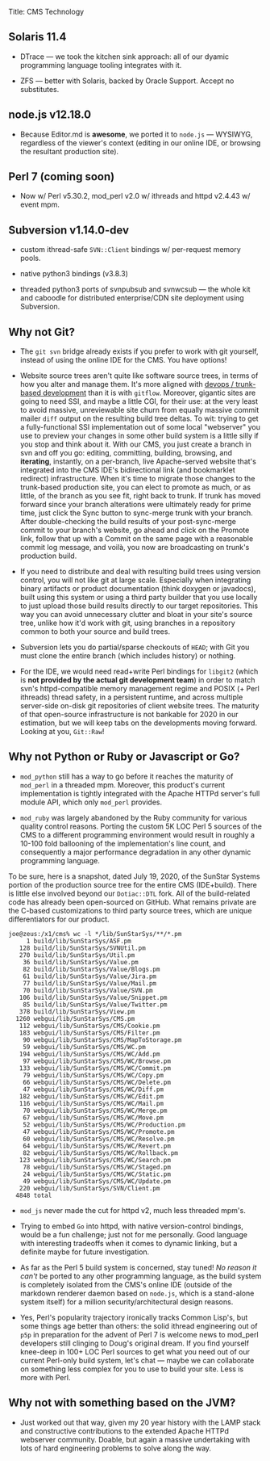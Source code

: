 Title: CMS Technology

## Solaris 11.4

- DTrace &mdash; we took the kitchen sink approach: all of our dyamic programming language tooling integrates with it.

- ZFS &mdash; better with Solaris, backed by Oracle Support.  Accept no substitutes.

## node.js v12.18.0

- Because Editor.md is **awesome**, we ported it to `node.js` &mdash; WYSIWYG, regardless of the viewer's context (editing in our online IDE, or browsing the resultant production site).

## Perl 7 (coming soon)

- Now w/ Perl v5.30.2, mod_perl v2.0 w/ ithreads and httpd v2.4.43 w/ event mpm.

## Subversion v1.14.0-dev

- custom ithread-safe `SVN::Client` bindings w/ per-request memory pools.

- native python3 bindings (v3.8.3)

- threaded python3 ports of svnpubsub and svnwcsub &mdash; the whole kit and caboodle for distributed enterprise/CDN site deployment using Subversion.

## Why not Git?

- The `git svn` bridge already exists if you prefer to work with git yourself, instead of using the online IDE for the CMS.  You have options!

- Website source trees aren't quite like software source trees, in terms of how you alter and manage them.  It's more aligned with [devops / trunk-based development](/essays/devops) than it is with `gitflow`.  Moreover, gigantic sites are going to need SSI, and maybe a little CGI, for their use: at the very least to avoid massive, unreviewable site churn from equally massive commit mailer `diff` output on the resulting build tree deltas.  To wit: trying to get a fully-functional SSI implementation out of some local "webserver" you use to preview your changes in some other build system is a little silly if you stop and think about it.  With our CMS, you just create a branch in svn and off you go: editing, committing, building, browsing, and **iterating**, instantly, on a per-branch, live Apache-served website that's integrated into the CMS IDE's bidirectional link (and bookmarklet redirect) infrastructure.  When it's time to migrate those changes to the trunk-based production site, you can elect to promote as much, or as little, of the branch as you see fit, right back to trunk.  If trunk has moved forward since your branch alterations were ultimately ready for prime time, just click the <span class="text-white">Sync</span> button to sync-merge trunk with your branch.  After double-checking the build results of your post-sync-merge commit to your branch's website, go ahead and click on the <span class="text-white">Promote</span> link, follow that up with a <span class="text-white">Commit</span> on the same page with a reasonable commit log message, and voilà, you now are broadcasting on trunk's production build.

- If you need to distribute and deal with resulting build trees using version control, you will not like git at large scale. Especially when integrating binary artifacts or product documentation (think doxygen or javadocs), built using this system or using a third party builder that you use locally to just upload those build results directly to our target repositories. This way you can avoid unnecessary clutter and bloat in your site's source tree, unlike how it'd work with git, using branches in a repository common to both your source and build trees.

- Subversion lets you do partial/sparse checkouts of `HEAD`; with Git you must clone the entire branch (which includes history) or nothing.

- For the IDE, we would need read+write Perl bindings for `libgit2` (which is **not provided by the actual git development team**) in order to match svn's httpd-compatible memory management regime and POSIX (+ Perl ithreads) thread safety, in a persistent runtime, and across multiple server-side on-disk git repositories of client website trees.  The maturity of that open-source infrastructure is not bankable for 2020 in our estimation, but we will keep tabs on the developments moving forward.  Looking at you, `Git::Raw`!

## Why not Python or Ruby or Javascript or Go?

- `mod_python` still has a way to go before it reaches the maturity of `mod_perl` in a threaded mpm. Moreover, this product's current implementation is tightly integrated with the Apache HTTPd server's full module API, which only `mod_perl` provides.

- `mod_ruby` was largely abandoned by the Ruby community for various quality control reasons.  Porting the custom 5K LOC Perl 5 sources of the CMS to a different programming environment would result in roughly a 10-100 fold ballooning of the implementation's line count, and consequently a major performance degradation in any other dynamic programming language.

To be sure, here is a snapshot, dated July 19, 2020, of the SunStar Systems portion of the production source tree for the entire CMS (IDE+build).  There is little else involved beyond our `Dotiac::DTL` fork.  All of the build-related code has already been open-sourced on GitHub.  What remains private are the C-based customizations to third party source trees, which are unique differentiators for our product.

```
joe@zeus:/x1/cms% wc -l */lib/SunStarSys/**/*.pm
     1 build/lib/SunStarSys/ASF.pm
   128 build/lib/SunStarSys/SVNUtil.pm
   270 build/lib/SunStarSys/Util.pm
    36 build/lib/SunStarSys/Value.pm
    82 build/lib/SunStarSys/Value/Blogs.pm
    61 build/lib/SunStarSys/Value/Jira.pm
    77 build/lib/SunStarSys/Value/Mail.pm
    70 build/lib/SunStarSys/Value/SVN.pm
   106 build/lib/SunStarSys/Value/Snippet.pm
    85 build/lib/SunStarSys/Value/Twitter.pm
   378 build/lib/SunStarSys/View.pm
  1260 webgui/lib/SunStarSys/CMS.pm
   112 webgui/lib/SunStarSys/CMS/Cookie.pm
   183 webgui/lib/SunStarSys/CMS/Filter.pm
    90 webgui/lib/SunStarSys/CMS/MapToStorage.pm
    59 webgui/lib/SunStarSys/CMS/WC.pm
   194 webgui/lib/SunStarSys/CMS/WC/Add.pm
    97 webgui/lib/SunStarSys/CMS/WC/Browse.pm
   133 webgui/lib/SunStarSys/CMS/WC/Commit.pm
    79 webgui/lib/SunStarSys/CMS/WC/Copy.pm
    66 webgui/lib/SunStarSys/CMS/WC/Delete.pm
    47 webgui/lib/SunStarSys/CMS/WC/Diff.pm
   182 webgui/lib/SunStarSys/CMS/WC/Edit.pm
   116 webgui/lib/SunStarSys/CMS/WC/Mail.pm
    70 webgui/lib/SunStarSys/CMS/WC/Merge.pm
    67 webgui/lib/SunStarSys/CMS/WC/Move.pm
    52 webgui/lib/SunStarSys/CMS/WC/Production.pm
    47 webgui/lib/SunStarSys/CMS/WC/Promote.pm
    60 webgui/lib/SunStarSys/CMS/WC/Resolve.pm
    64 webgui/lib/SunStarSys/CMS/WC/Revert.pm
    82 webgui/lib/SunStarSys/CMS/WC/Rollback.pm
   123 webgui/lib/SunStarSys/CMS/WC/Search.pm
    78 webgui/lib/SunStarSys/CMS/WC/Staged.pm
    24 webgui/lib/SunStarSys/CMS/WC/Static.pm
    49 webgui/lib/SunStarSys/CMS/WC/Update.pm
   220 webgui/lib/SunStarSys/SVN/Client.pm
  4848 total
```

- `mod_js` never made the cut for httpd v2, much less threaded mpm's.

- Trying to embed `Go` into httpd, with native version-control bindings, would be a fun challenge; just not for me personally.  Good language with interesting tradeoffs when it comes to dynamic linking, but a definite maybe for future investigation.

- As far as the Perl 5 build system is concerned, stay tuned!  *No reason it can't* be ported to any other programming language, as the build system is completely isolated from the CMS's online IDE (outside of the markdown renderer daemon based on `node.js`, which is a stand-alone system itself) for a million security/architectural design reasons.

- Yes, Perl's popularity trajectory ironically tracks Common Lisp's, but some things age better than others: the solid ithread engineering out of `p5p` in preparation for the advent of Perl 7 is welcome news to mod_perl developers still clinging to Doug's original dream.  If you find yourself knee-deep in 100+ LOC Perl sources to get what you need out of our current Perl-only build system, let's chat &mdash;  maybe we can collaborate on something less complex for you to use to build your site.  Less is more with Perl.

## Why not with something based on the JVM?

-  Just worked out that way, given my 20 year history with the LAMP stack and constructive contributions to the extended Apache HTTPd webserver community.  Doable, but again a massive undertaking with lots of hard engineering problems to solve along the way.
